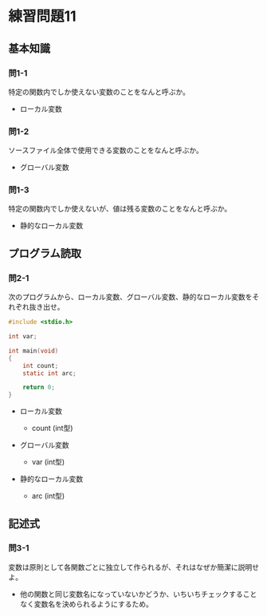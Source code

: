 # 練習問題11

## 基本知識

### 問1-1

特定の関数内でしか使えない変数のことをなんと呼ぶか。

- ローカル変数

### 問1-2

ソースファイル全体で使用できる変数のことをなんと呼ぶか。

- グローバル変数

### 問1-3

特定の関数内でしか使えないが、値は残る変数のことをなんと呼ぶか。

- 静的なローカル変数

## プログラム読取

### 問2-1

次のプログラムから、ローカル変数、グローバル変数、静的なローカル変数をそれぞれ抜き出せ。

```c
#include <stdio.h>

int var;

int main(void)
{
    int count;
    static int arc;

    return 0;
}
```

- ローカル変数
  - count (int型)

- グローバル変数
  - var (int型)

- 静的なローカル変数
  - arc (int型)

## 記述式

### 問3-1

変数は原則として各関数ごとに独立して作られるが、それはなぜか簡潔に説明せよ。

- 他の関数と同じ変数名になっていないかどうか、いちいちチェックすることなく変数名を決められるようにするため。
